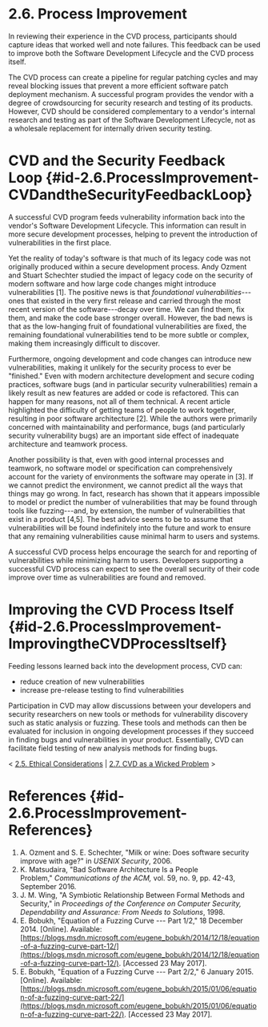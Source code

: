 # 2.6. Process Improvement 

In reviewing their experience in the CVD process, participants should
capture ideas that worked well and note failures. This feedback can be
used to improve both the Software Development Lifecycle and the CVD
process itself.

The CVD process can create a pipeline for regular patching cycles and
may reveal blocking issues that prevent a more efficient software patch
deployment mechanism. A successful program provides the vendor with a
degree of crowdsourcing for security research and testing of its
products. However, CVD should be considered complementary to a vendor's
internal research and testing as part of the Software Development
Lifecycle, not as a wholesale replacement for internally driven security
testing.

# CVD and the Security Feedback Loop {#id-2.6.ProcessImprovement-CVDandtheSecurityFeedbackLoop}

A successful CVD program feeds vulnerability information back into the
vendor's Software Development Lifecycle. This information can result in
more secure development processes, helping to prevent the introduction
of vulnerabilities in the first place.

Yet the reality of today's software is that much of its legacy code was
not originally produced within a secure development process. Andy Ozment
and Stuart Schechter studied the impact of legacy code on the security
of modern software and how large code changes might introduce
vulnerabilities \[1\]. The positive news is that *foundational
vulnerabilities*---ones that existed in the very first release and
carried through the most recent version of the software---decay over
time. We can find them, fix them, and make the code base stronger
overall. However, the bad news is that as the low-hanging fruit of
foundational vulnerabilities are fixed, the remaining foundational
vulnerabilities tend to be more subtle or complex, making them
increasingly difficult to discover.

Furthermore, ongoing development and code changes can introduce new
vulnerabilities, making it unlikely for the security process to ever be
"finished." Even with modern architecture development and secure
coding practices, software bugs (and in particular security
vulnerabilities) remain a likely result as new features are added or
code is refactored. This can happen for many reasons, not all of them
technical. A recent article highlighted the difficulty of getting teams
of people to work together, resulting in poor software architecture
\[2\]. While the authors were primarily concerned with maintainability
and performance, bugs (and particularly security vulnerability bugs) are
an important side effect of inadequate architecture and teamwork
process.

Another possibility is that, even with good internal processes and
teamwork, no software model or specification can comprehensively account
for the variety of environments the software may operate in \[3\]. If we
cannot predict the environment, we cannot predict all the ways that
things may go wrong. In fact, research has shown that it appears
impossible to model or predict the number of vulnerabilities that may be
found through tools like fuzzing---and, by extension, the number of
vulnerabilities that exist in a product \[4,5\]. The best advice seems
to be to assume that vulnerabilities will be found indefinitely into the
future and work to ensure that any remaining vulnerabilities cause
minimal harm to users and systems.

A successful CVD process helps encourage the search for and reporting of
vulnerabilities while minimizing harm to users. Developers supporting a
successful CVD process can expect to see the overall security of their
code improve over time as vulnerabilities are found and removed.

# Improving the CVD Process Itself {#id-2.6.ProcessImprovement-ImprovingtheCVDProcessItself}

Feeding lessons learned back into the development process, CVD can:

-   reduce creation of new vulnerabilities
-   increase pre-release testing to find vulnerabilities

Participation in CVD may allow discussions between your developers and
security researchers on new tools or methods for vulnerability discovery
such as static analysis or fuzzing. These tools and methods can then be
evaluated for inclusion in ongoing development processes if they succeed
in finding bugs and vulnerabilities in your product. Essentially, CVD
can facilitate field testing of new analysis methods for finding bugs.



\< [2.5. Ethical
Considerations](2_5) \| [2.7. CVD
as a Wicked Problem](2_7) \>

# References {#id-2.6.ProcessImprovement-References}

1.  A. Ozment and S. E. Schechter, "Milk or wine: Does software
    security improve with age?" in *USENIX Security*, 2006.
2.  K. Matsudaira, "Bad Software Architecture Is a People
    Problem," *Communications of the ACM,* vol. 59, no. 9, pp. 42-43,
    September 2016.
3.  J. M. Wing, "A Symbiotic Relationship Between Formal Methods and
    Security," in *Proceedings of the Conference on Computer Security,
    Dependability and Assurance: From Needs to Solutions*, 1998.
4.  E. Bobukh, "Equation of a Fuzzing Curve --- Part 1/2," 18
    December 2014. \[Online\]. Available:
    [https://blogs.msdn.microsoft.com/eugene_bobukh/2014/12/18/equation-of-a-fuzzing-curve-part-12/](https://blogs.msdn.microsoft.com/eugene_bobukh/2014/12/18/equation-of-a-fuzzing-curve-part-12/). \[Accessed 23 May 2017\].
5.  E. Bobukh, "Equation of a Fuzzing Curve --- Part 2/2," 6
    January 2015. \[Online\]. Available:
    [https://blogs.msdn.microsoft.com/eugene_bobukh/2015/01/06/equation-of-a-fuzzing-curve-part-22/](https://blogs.msdn.microsoft.com/eugene_bobukh/2015/01/06/equation-of-a-fuzzing-curve-part-22/). \[Accessed 23 May 2017\].


